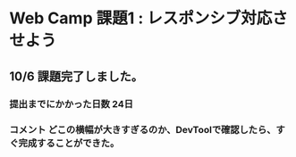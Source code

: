# Web Camp 課題1 : レスポンシブ対応させよう

## 10/6 課題完了しました。
### 提出までにかかった日数 24日
### コメント どこの横幅が大きすぎるのか、DevToolで確認したら、すぐ完成することができた。
